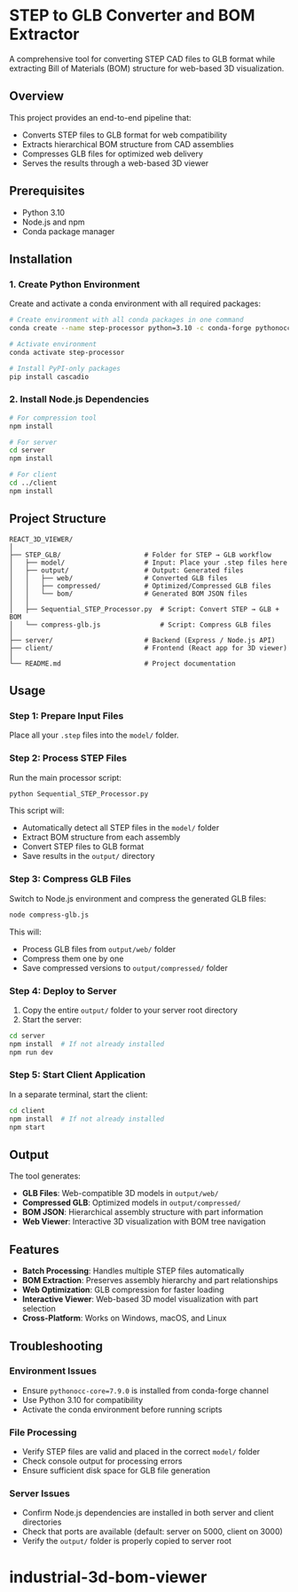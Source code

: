 # STEP to GLB Converter and BOM Extractor

A comprehensive tool for converting STEP CAD files to GLB format while extracting Bill of Materials (BOM) structure for web-based 3D visualization.

## Overview

This project provides an end-to-end pipeline that:
- Converts STEP files to GLB format for web compatibility
- Extracts hierarchical BOM structure from CAD assemblies
- Compresses GLB files for optimized web delivery
- Serves the results through a web-based 3D viewer

## Prerequisites

- Python 3.10
- Node.js and npm
- Conda package manager

## Installation

### 1. Create Python Environment

Create and activate a conda environment with all required packages:

```bash
# Create environment with all conda packages in one command
conda create --name step-processor python=3.10 -c conda-forge pythonocc-core=7.9.0 numpy pandas -y

# Activate environment
conda activate step-processor

# Install PyPI-only packages
pip install cascadio
```

### 2. Install Node.js Dependencies

```bash
# For compression tool
npm install

# For server
cd server
npm install

# For client
cd ../client
npm install
```

## Project Structure

```
REACT_3D_VIEWER/
│
├── STEP_GLB/                     # Folder for STEP → GLB workflow
│   ├── model/                    # Input: Place your .step files here
│   ├── output/                   # Output: Generated files
│   │   ├── web/                  # Converted GLB files
│   │   ├── compressed/           # Optimized/Compressed GLB files
│   │   └── bom/                  # Generated BOM JSON files
│   │
│   ├── Sequential_STEP_Processor.py  # Script: Convert STEP → GLB + BOM
│   └── compress-glb.js               # Script: Compress GLB files
│
├── server/                       # Backend (Express / Node.js API)
├── client/                       # Frontend (React app for 3D viewer)
│
└── README.md                     # Project documentation

```

## Usage

### Step 1: Prepare Input Files

Place all your `.step` files into the `model/` folder.

### Step 2: Process STEP Files

Run the main processor script:

```bash
python Sequential_STEP_Processor.py
```

This script will:
- Automatically detect all STEP files in the `model/` folder
- Extract BOM structure from each assembly
- Convert STEP files to GLB format
- Save results in the `output/` directory

### Step 3: Compress GLB Files

Switch to Node.js environment and compress the generated GLB files:

```bash
node compress-glb.js
```

This will:
- Process GLB files from `output/web/` folder
- Compress them one by one
- Save compressed versions to `output/compressed/` folder

### Step 4: Deploy to Server

1. Copy the entire `output/` folder to your server root directory
2. Start the server:

```bash
cd server
npm install  # If not already installed
npm run dev
```

### Step 5: Start Client Application

In a separate terminal, start the client:

```bash
cd client
npm install  # If not already installed
npm start
```

## Output

The tool generates:
- **GLB Files**: Web-compatible 3D models in `output/web/`
- **Compressed GLB**: Optimized models in `output/compressed/`
- **BOM JSON**: Hierarchical assembly structure with part information
- **Web Viewer**: Interactive 3D visualization with BOM tree navigation

## Features

- **Batch Processing**: Handles multiple STEP files automatically
- **BOM Extraction**: Preserves assembly hierarchy and part relationships
- **Web Optimization**: GLB compression for faster loading
- **Interactive Viewer**: Web-based 3D model visualization with part selection
- **Cross-Platform**: Works on Windows, macOS, and Linux

## Troubleshooting

### Environment Issues
- Ensure `pythonocc-core=7.9.0` is installed from conda-forge channel
- Use Python 3.10 for compatibility
- Activate the conda environment before running scripts

### File Processing
- Verify STEP files are valid and placed in the correct `model/` folder
- Check console output for processing errors
- Ensure sufficient disk space for GLB file generation

### Server Issues
- Confirm Node.js dependencies are installed in both server and client directories
- Check that ports are available (default: server on 5000, client on 3000)
- Verify the `output/` folder is properly copied to server root
# industrial-3d-bom-viewer
